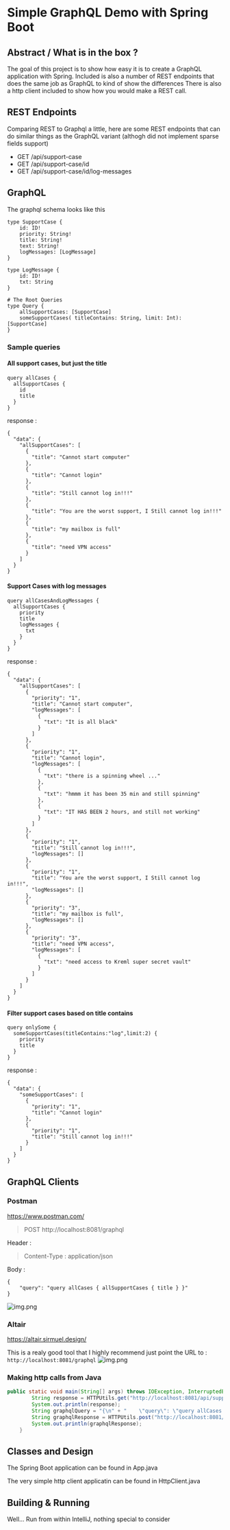 # Simple GraphQL Demo with Spring Boot
## Abstract / What is in the box ?
The goal of this project is to show how easy it is to create a GraphQL application with Spring.
Included is also a number of REST endpoints that does the same job as GraphQL to kind of show the differences
There is also a http client included to show how you would make a REST call.

## REST Endpoints
Comparing REST to Graphql a little, here are some REST endpoints that can do similar things as the GraphQL variant 
(althogh did not implement sparse fields support)
* GET /api/support-case
* GET /api/support-case/id
* GET /api/support-case/id/log-messages

## GraphQL
The graphql schema looks like this
```
type SupportCase {
    id: ID!
    priority: String!
    title: String!
    text: String!
    logMessages: [LogMessage]
}

type LogMessage {
    id: ID!
    txt: String
}

# The Root Queries
type Query {
    allSupportCases: [SupportCase]
    someSupportCases( titleContains: String, limit: Int): [SupportCase]
}
```

### Sample queries

#### All support cases, but just the title

```
query allCases {
  allSupportCases {
    id
    title
  }
}
```

response :
```
{
  "data": {
    "allSupportCases": [
      {
        "title": "Cannot start computer"
      },
      {
        "title": "Cannot login"
      },
      {
        "title": "Still cannot log in!!!"
      },
      {
        "title": "You are the worst support, I Still cannot log in!!!"
      },
      {
        "title": "my mailbox is full"
      },
      {
        "title": "need VPN access"
      }
    ]
  }
}
```

#### Support Cases with log messages
``` 
query allCasesAndLogMessages {
  allSupportCases {
    priority
    title
    logMessages {
      txt
    }
  }
}
```

response :

```
{
  "data": {
    "allSupportCases": [
      {
        "priority": "1",
        "title": "Cannot start computer",
        "logMessages": [
          {
            "txt": "It is all black"
          }
        ]
      },
      {
        "priority": "1",
        "title": "Cannot login",
        "logMessages": [
          {
            "txt": "there is a spinning wheel ..."
          },
          {
            "txt": "hmmm it has been 35 min and still spinning"
          },
          {
            "txt": "IT HAS BEEN 2 hours, and still not working"
          }
        ]
      },
      {
        "priority": "1",
        "title": "Still cannot log in!!!",
        "logMessages": []
      },
      {
        "priority": "1",
        "title": "You are the worst support, I Still cannot log in!!!",
        "logMessages": []
      },
      {
        "priority": "3",
        "title": "my mailbox is full",
        "logMessages": []
      },
      {
        "priority": "3",
        "title": "need VPN access",
        "logMessages": [
          {
            "txt": "need access to Kreml super secret vault"
          }
        ]
      }
    ]
  }
}
```

#### Filter support cases based on title contains

```
query onlySome {
  someSupportCases(titleContains:"log",limit:2) {
    priority
    title
  }
}
```


response :

```
{
  "data": {
    "someSupportCases": [
      {
        "priority": "1",
        "title": "Cannot login"
      },
      {
        "priority": "1",
        "title": "Still cannot log in!!!"
      }
    ]
  }
}
```

## GraphQL Clients
### Postman
https://www.postman.com/

> POST http://localhost:8081/graphql

Header :
>Content-Type : application/json 

Body :
```
{
    "query": "query allCases { allSupportCases { title } }" 
}
```

![img.png](postman.png)

### Altair
https://altair.sirmuel.design/

This is a realy good tool that I highly recommend
just point the URL to : `http://localhost:8081/graphql`
![img.png](altair.png)

### Making http calls from Java
```java
public static void main(String[] args) throws IOException, InterruptedException {
        String response = HTTPUtils.get("http://localhost:8081/api/support-case");
        System.out.println(response);
        String graphqlQuery = "{\n" + "    \"query\": \"query allCases { allSupportCases { title } }\" \n" + "}";
        String graphqlResponse = HTTPUtils.post("http://localhost:8081/graphql", graphqlQuery);
        System.out.println(graphqlResponse);
    }
```

## Classes and Design
The Spring Boot application can be found in App.java

The very simple http client applicatin can be found in HttpClient.java

## Building & Running
Well...
Run from within IntelliJ, nothing special to consider 